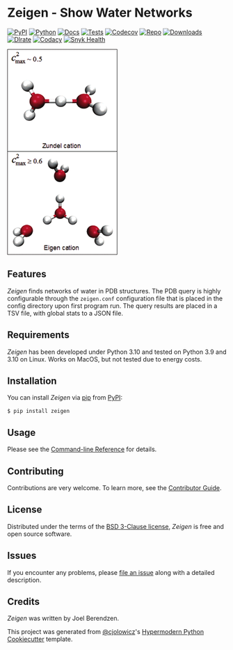 # Zeigen - Show Water Networks

[![PyPI](https://img.shields.io/pypi/v/zeigen.svg)][pypi_]
[![Python](https://img.shields.io/pypi/pyversions/zeigen)][python version]
[![Docs](https://img.shields.io/readthedocs/zeigen/latest.svg?label=Read%20the%20Docs)][read the docs]
[![Tests](https://github.com/hydrationdynamics/zeigen/workflows/Tests/badge.svg)][tests]
[![Codecov](https://codecov.io/gh/hydrationdynamics/zeigen/branch/main/graph/badge.svg)][codecov]
[![Repo](https://img.shields.io/github/last-commit/hydrationdynamics/zeigen)][repo]
[![Downloads](https://pepy.tech/badge/zeigen)][downloads]
[![Dlrate](https://img.shields.io/pypi/dm/zeigen)][dlrate]
[![Codacy](https://app.codacy.com/project/badge/Grade/3e29ba5ba23d48888372138790ab26f3)][codacy]
[![Snyk Health](https://snyk.io/advisor/python/zeigen/badge.svg)][snyk]

[pypi_]: https://pypi.org/project/zeigen/
[python version]: https://pypi.org/project/zeigen
[read the docs]: https://zeigen.readthedocs.io/
[tests]: https://github.com/hydrationdynamics/zeigen/actions?workflow=Tests
[codecov]: https://app.codecov.io/gh/hydrationdynamics/zeigen
[repo]: https://github.com/hydrationdynamics/zeigen
[downloads]: https://pepy.tech/project/zeigen
[dlrate]: https://github.com/hydrationdynamics/zeigen
[codacy]: https://www.codacy.com/gh/hydrationdynamics/zeigen?utm_source=github.com&utm_medium=referral&utm_content=hydrationdynamics/zeigen&utm_campaign=Badge_Grade
[snyk]: https://snyk.io/advisor/python/zeigen

[![logo](https://raw.githubusercontent.com/hydrationdynamics/zeigen/main/docs/_static/logo.png)][logo license]

[logo license]: https://raw.githubusercontent.com/hydrationdynamics/zeigen/main/LICENSE.logo.txt

## Features

_Zeigen_ finds networks of water in PDB structures.
The PDB query is highly configurable through the `zeigen.conf`
configuration file that is placed in the config
directory upon first program run. The query results are
placed in a TSV file, with global stats to a JSON file.

## Requirements

_Zeigen_ has been developed under Python 3.10 and
tested on Python 3.9 and 3.10 on Linux. Works on MacOS, but
not tested due to energy costs.

## Installation

You can install _Zeigen_ via [pip] from [PyPI]:

```console
$ pip install zeigen
```

## Usage

Please see the [Command-line Reference] for details.

## Contributing

Contributions are very welcome.
To learn more, see the [Contributor Guide].

## License

Distributed under the terms of the [BSD 3-Clause license][license],
_Zeigen_ is free and open source software.

## Issues

If you encounter any problems,
please [file an issue] along with a detailed description.

## Credits

_Zeigen_ was written by Joel Berendzen.

This project was generated from [@cjolowicz]'s [Hypermodern Python Cookiecutter] template.

[@cjolowicz]: https://github.com/cjolowicz
[pypi]: https://pypi.org/
[hypermodern python cookiecutter]: https://github.com/cjolowicz/cookiecutter-hypermodern-python
[file an issue]: https://github.com/hydrationdynamics/zeigen/issues
[pip]: https://pip.pypa.io/

<!-- github-only -->

[license]: https://github.com/hydrationdynamics/zeigen/blob/main/LICENSE
[contributor guide]: https://github.com/hydrationdynamics/zeigen/blob/main/CONTRIBUTING.md
[command-line reference]: https://zeigen.readthedocs.io/en/latest/usage.html
